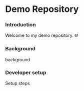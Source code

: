 # Demo Repository

### Introduction
Welcome to my demo repository. 🌐

### Background
background

### Developer setup
Setup steps
